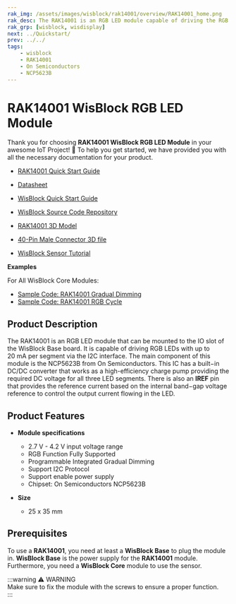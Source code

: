 ```yaml
---
rak_img: /assets/images/wisblock/rak14001/overview/RAK14001_home.png
rak_desc: The RAK14001 is an RGB LED module capable of driving the RGB LEDs up to 20mA per segment via the I2C interface. It uses the NCP5623B of On Semiconductors that has a built−in DC/DC converter. 
rak_grp: [wisblock, wisdisplay]
next: ../Quickstart/
prev: ../../
tags:
    - wisblock
    - RAK14001
    - On Semiconductors
    - NCP5623B
---
```



# RAK14001 WisBlock RGB LED Module

Thank you for choosing **RAK14001 WisBlock RGB LED Module** in your awesome IoT Project! 🎉 To help you get started, we have provided you with all the necessary documentation for your product.

* [RAK14001 Quick Start Guide](../Quickstart/)
* [Datasheet](../Datasheet/)
* <a href="../../Quickstart/" target="_blank">WisBlock Quick Start Guide</a>

* [WisBlock Source Code Repository](https://github.com/RAKWireless/WisBlock/)
* [RAK14001 3D Model](https://downloads.rakwireless.com/3D_File/WisBlock/)
* [40-Pin Male Connector 3D file](https://downloads.rakwireless.com/3D_File/Accessory/WisConnector/M40S1003K6M.stp)
* [WisBlock Sensor Tutorial](/Knowledge-Hub/Learn/WisBlock-Sensor-Tutorial/)

**Examples**

For All WisBlock Core Modules:
* [Sample Code: RAK14001 Gradual Dimming](https://github.com/RAKWireless/WisBlock/blob/master/examples/common/IO/RAK14001_NCP5623_GradualDimming/RAK14001_NCP5623_GradualDimming.ino)
* [Sample Code: RAK14001 RGB Cycle](https://github.com/RAKWireless/WisBlock/blob/master/examples/common/IO/RAK14001_NCP5623_RGBCycle/RAK14001_NCP5623_RGBCycle.ino)

## Product Description

The RAK14001 is an RGB LED module that can be mounted to the IO slot of the WisBlock Base board. It is capable of driving RGB LEDs with up to 20&nbsp;mA per segment via the I2C interface. The main component of this module is the NCP5623B from On Semiconductors. This IC has a built−in DC/DC converter that works as a high-efficiency charge pump providing the required DC voltage for all three LED segments. There is also an **IREF** pin that provides the reference current based on the internal band−gap voltage reference to control the output current flowing in the LED.

## Product Features

* **Module specifications**
    * 2.7&nbsp;V - 4.2&nbsp;V input voltage range
    * RGB Function Fully Supported
    * Programmable Integrated Gradual Dimming
    * Support I2C Protocol
    * Support enable power supply 
    * Chipset: On Semiconductors NCP5623B

* **Size**
    * 25 x 35&nbsp;mm

## Prerequisites

To use a **RAK14001**, you need at least a **WisBlock Base** to plug the module in. **WisBlock Base** is the power supply for the **RAK14001** module. Furthermore, you need a **WisBlock Core** module to use the sensor.

:::warning ⚠️ WARNING    
Make sure to fix the module with the screws to ensure a proper function.    
:::